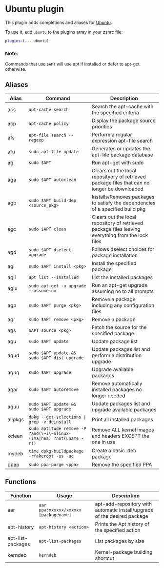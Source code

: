 # Ubuntu plugin

This plugin adds completions and aliases for [Ubuntu](https://www.ubuntu.com/).

To use it, add `ubuntu` to the plugins array in your zshrc file: 

```zsh
plugins=(... ubuntu)
```
### Note: 
Commands that use `$APT` will use apt if installed or defer to apt-get otherwise. 

## Aliases
| Alias   | Command                                                                | Description                                                                                       |
|---------|------------------------------------------------------------------------|---------------------------------------------------------------------------------------------------|
| acs     | `apt-cache search`                                                     | Search the apt-cache with the specified criteria                                                  |
| acp     | `apt-cache policy`                                                     | Display the package source priorities                                                             | 
| afs     | `apt-file search --regexp`                                             | Perform a regular expression apt-file search                                                      |
| afu     | `sudo apt-file update`                                                 | Generates or updates the apt-file package database                                                | 
| ag      | `sudo $APT`                                                            | Run apt-get with sudo                                                                             | 
| aga     | `sudo $APT autoclean`                                                  | Clears out the local reposityory of retrieved package files that can no longer be downloaded      | 
| agb     | `sudo $APT build-dep <source_pkg>`                                     | Installs/Removes packages to satisfy the dependencies of a specified build pkg                    | 
| agc     | `sudo $APT clean`                                                      | Clears out the local repository of retrieved package files leaving everything from the lock files | 
| agd     | `sudo $APT dselect-upgrade`                                            | Follows dselect choices for package installation                                                  | 
| agi     | `sudo $APT install <pkg>`                                              | Install the specified package                                                                     | 
| agli    | `apt list --installed`                                                 | List the installed packages                                                                       | 
| aglu    | `sudo apt-get -u upgrade --assume-no`                                  | Run an apt-get upgrade assuming no to all prompts                                                 | 
| agp     | `sudo $APT purge <pkg>`                                                | Remove a package including any configuration files                                                | 
| agr     | `sudo $APT remove <pkg>`                                               | Remove a package                                                                                  | 
| ags     | `$APT source <pkg>`                                                    | Fetch the source for the specified package                                                        | 
| agu     | `sudo $APT update`                                                     | Update package list                                                                               | 
| agud    | `sudo $APT update && sudo $APT dist-upgrade`                           | Update packages list and perform a distribution upgrade                                           | 
| agug    | `sudo $APT upgrade`                                                    | Upgrade available packages                                                                        | 
| agar    | `sudo $APT autoremove`                                                 | Remove automatically installed packages no longer needed                                          | 
| aguu    | `sudo $APT update && sudo $APT upgrade`                                | Update packages list and upgrade available packages                                               | 
| allpkgs | `dpkg --get-selections \| grep -v deinstall`                           | Print all installed packages                                                                      | 
| kclean  | `sudo aptitude remove -P ?and(\~i\~nlinux-(ima\|hea) ?not(uname -r))`  |Remove ALL kernel images and headers EXCEPT the one in use                                         |
| mydeb   | `time dpkg-buildpackage -rfakeroot -us -uc`                            | Create a basic .deb package                                                                       |
| ppap    | `sudo ppa-purge <ppa>`                                                 | Remove the specified PPA                                                                          | 


## Functions
| Function          | Usage                                 |Description                                                               |
|-------------------|---------------------------------------|--------------------------------------------------------------------------|
| aar               | `aar ppa:xxxxxx/xxxxxx [packagename]` | apt-add-repository with automatic install/upgrade of the desired package |
| apt-history       | `apt-history <action>`                | Prints the Apt history of the specified action                           |
| apt-list-packages | `apt-list-packages`                   | List packages by size                                                    |
| kerndeb           | `kerndeb`                             | Kernel-package building shortcut                                         | 



